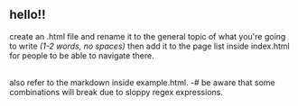 
## hello!!
create an .html file and rename it to the general topic of what you're going to write _(1-2 words, no spaces)_
then add it to the page list inside index.html for people to be able to navigate there.

<br>
also refer to the markdown inside example.html.
-# be aware that some combinations will break due to sloppy regex expressions.
<br>

